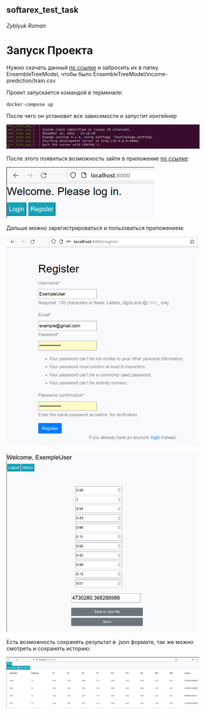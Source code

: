 ## softarex_test_task
###### Zyblyuk Roman


# Запуск Проекта

Нужно скачать данный [по ссылке](https://drive.google.com/file/d/156z3O_wkgRU4REbalXBmG9Vup5jJ4cA-/view) и забросить их в папку EnsembleTreeModel,
чтобы было EnsembleTreeModel/income-prediction/train.csv


Проект запускается командой в терминале:
```
docker-compose up 
```
После чего он установит все зависимости и запустит контейнер

![alt text](https://github.com/Zyblyuk/softarex_test_task/blob/master/images/dc_scr.png)

После этого появиться возможность зайти в приложение [по ссылке](http://localhost:8000/): 

![alt text](https://github.com/Zyblyuk/softarex_test_task/blob/master/images/home_page.png)

Дальше можно зарегистрироваться и пользоваться приложением:

![alt text](https://github.com/Zyblyuk/softarex_test_task/blob/master/images/register.png)

![alt text](https://github.com/Zyblyuk/softarex_test_task/blob/master/images/predict.png)

Есть возможность сохранять результат в .json формате, так же можно смотреть и сохранять историю:

![alt text](https://github.com/Zyblyuk/softarex_test_task/blob/master/images/history.png)
